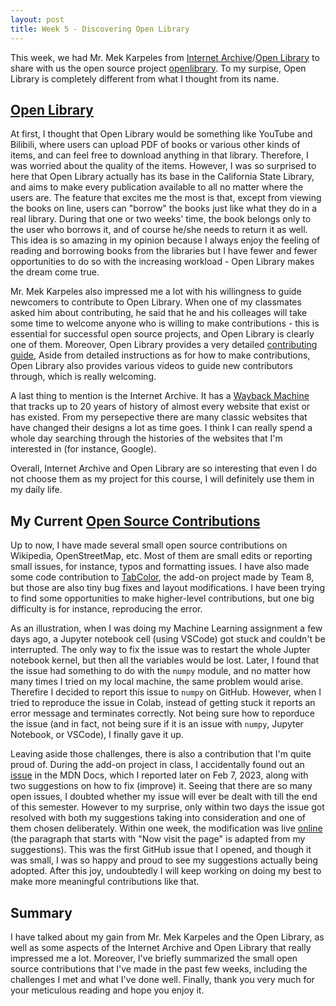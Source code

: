 ```yaml
---
layout: post
title: Week 5 - Discovering Open Library
---
```


This week, we had Mr. Mek Karpeles from [Internet Archive](https://archive.org/)/[Open Library](https://openlibrary.org/) to share with us the open source project [openlibrary](https://github.com/internetarchive/openlibrary). To my surpise, Open Library is completely different from what I thought from its name.

<!--more-->

## [Open Library](https://openlibrary.org/)

At first, I thought that Open Library would be something like YouTube and Bilibili, where users can upload PDF of books or various other kinds of items, and can feel free to download anything in that library. Therefore, I was worried about the quality of the items. However, I was so surprised to here that Open Library actually has its base in the California State Library, and aims to make every publication available to all no matter where the users are. The feature that excites me the most is that, except from viewing the books on line, users can "borrow" the books just like what they do in a real library. During that one or two weeks' time, the book belongs only to the user who borrows it, and of course he/she needs to return it as well. This idea is so amazing in my opinion because I always enjoy the feeling of reading and borrowing books from the libraries but I have fewer and fewer opportunities to do so with the increasing workload - Open Library makes the dream come true.

Mr. Mek Karpeles also impressed me a lot with his willingness to guide newcomers to contribute to Open Library. When one of my classmates asked him about contributing, he said that he and his colleages will take some time to welcome anyone who is willing to make contributions - this is essential for successful open source projects, and Open Library is clearly one of them. Moreover, Open Library provides a very detailed [contributing guide](https://github.com/internetarchive/openlibrary/blob/master/CONTRIBUTING.md), Aside from detailed instructions as for how to make contributions, Open Library also provides various videos to guide new contributors through, which is really welcoming.

A last thing to mention is the Internet Archive. It has a [Wayback Machine](https://web.archive.org/) that tracks up to 20 years of history of almost every website that exist or has existed. From my persepective there are many classic websites that have changed their designs a lot as time goes. I think I can really spend a whole day searching through the histories of the websites that I'm interested in (for instance, Google).

Overall, Internet Archive and Open Library are so interesting that even I do not choose them as my project for this course, I will definitely use them in my daily life.

## My Current [Open Source Contributions](../contributions.md)

Up to now, I have made several small open source contributions on Wikipedia, OpenStreetMap, etc. Most of them are small edits or reporting small issues, for instance, typos and formatting issues. I have also made some code contribution to [TabColor](https://github.com/ossd-s23/TabColor/pull/9), the add-on project made by Team 8, but those are also tiny bug fixes and layout modifications. I have been trying to find some opportunities to make higher-level contributions, but one big difficulty is for instance, reproducing the error.

As an illustration, when I was doing my Machine Learning assignment a few days ago, a Jupyter notebook cell (using VSCode) got stuck and couldn't be interrupted. The only way to fix the issue was to restart the whole Jupter notebook kernel, but then all the variables would be lost. Later, I found that the issue had something to do with the `numpy` module, and no matter how many times I tried on my local machine, the same problem would arise. Therefire I decided to report this issue to `numpy` on GitHub. However, when I tried to reproduce the issue in Colab, instead of getting stuck it reports an error message and terminates correctly. Not being sure how to reporduce the issue (and in fact, not being sure if it is an issue with `numpy`, Jupyter Notebook, or VSCode), I finally gave it up.

Leaving aside those challenges, there is also a contribution that I'm quite proud of. During the add-on project in class, I accidentally found out an [issue](https://github.com/mdn/content/issues/24248) in the MDN Docs, which I reported later on Feb 7, 2023, along with two suggestions on how to fix (improve) it. Seeing that there are so many open issues, I doubted whether my issue will ever be dealt with till the end of this semester. However to my surprise, only within two days the issue got resolved with both my suggestions taking into consideration and one of them chosen deliberately. Within one week, the modification was live [online](https://developer.mozilla.org/en-US/docs/Mozilla/Add-ons/WebExtensions/Your_first_WebExtension#testing) (the paragraph that starts with "Now visit the page" is adapted from my suggestions). This was the first GitHub issue that I opened, and though it was small, I was so happy and proud to see my suggestions actually being adopted. After this joy, undoubtedly I will keep working on doing my best to make more meaningful contributions like that.

## Summary

I have talked about my gain from Mr. Mek Karpeles and the Open Library, as well as some aspects of the Internet Archive and Open Library that really impressed me a lot. Moreover, I've briefly summarized the small open source contributions that I've made in the past few weeks, including the challenges I met and what I've done well. Finally, thank you very much for your meticulous reading and hope you enjoy it.
